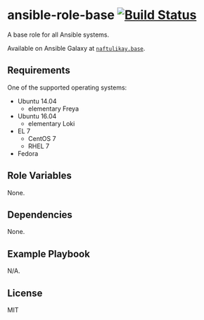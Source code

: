 # ansible-role-base [![Build Status][img-build-status]][build-status]

A base role for all Ansible systems.

Available on Ansible Galaxy at [`naftulikay.base`][galaxy].

## Requirements

One of the supported operating systems:

 - Ubuntu 14.04
   - elementary Freya
 - Ubuntu 16.04
   - elementary Loki
 - EL 7
   - CentOS 7
   - RHEL 7
 - Fedora

## Role Variables

None.

## Dependencies

None.

## Example Playbook

N/A.

## License

MIT

 [build-status]: https://travis-ci.org/naftulikay/ansible-role-base
 [img-build-status]: https://travis-ci.org/naftulikay/ansible-role-base.svg?branch=master
 [galaxy]: https://galaxy.ansible.com/naftulikay/base/
